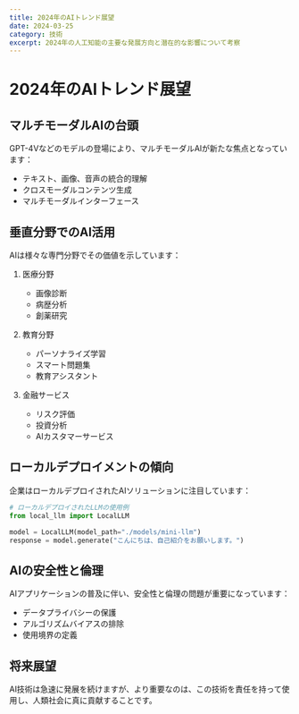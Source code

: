 ```yaml
---
title: 2024年のAIトレンド展望
date: 2024-03-25
category: 技術
excerpt: 2024年の人工知能の主要な発展方向と潜在的な影響について考察
---
```


# 2024年のAIトレンド展望

## マルチモーダルAIの台頭

GPT-4Vなどのモデルの登場により、マルチモーダルAIが新たな焦点となっています：

- テキスト、画像、音声の統合的理解
- クロスモーダルコンテンツ生成
- マルチモーダルインターフェース

## 垂直分野でのAI活用

AIは様々な専門分野でその価値を示しています：

1. 医療分野
   - 画像診断
   - 病歴分析
   - 創薬研究

2. 教育分野
   - パーソナライズ学習
   - スマート問題集
   - 教育アシスタント

3. 金融サービス
   - リスク評価
   - 投資分析
   - AIカスタマーサービス

## ローカルデプロイメントの傾向

企業はローカルデプロイされたAIソリューションに注目しています：

```python
# ローカルデプロイされたLLMの使用例
from local_llm import LocalLLM

model = LocalLLM(model_path="./models/mini-llm")
response = model.generate("こんにちは、自己紹介をお願いします。")
```

## AIの安全性と倫理

AIアプリケーションの普及に伴い、安全性と倫理の問題が重要になっています：

- データプライバシーの保護
- アルゴリズムバイアスの排除
- 使用境界の定義

## 将来展望

AI技術は急速に発展を続けますが、より重要なのは、この技術を責任を持って使用し、人類社会に真に貢献することです。 
